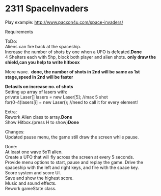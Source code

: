 # 2311 SpaceInvaders 

Play example: http://www.pacxon4u.com/space-invaders/

Requirements

ToDo:   
Aliens can fire back at the spaceship.    
Increase the number of shots by one when a UFO is defeated.**Done**  
4 Shelters each with 5hp, block both player and alien shots.    **only draw the shield,can you help to write hitboox**  

More wave.  **done, the number of shots in 2nd will be same as 1st stage,speed in 2nd will be faster**

**Detasils on increase no. of shots**   
Setting up array of lasers with:    
private Laser[] lasers = new Laser[5];  //max 5 shot    
for(0-4)lasers[i] = new Laser();    //need to call it for every element!   

Extra:    
Rework Alien class to array.**Done**    
Show Hitbox.(press H to show)**Done**    

Changes:    
Updated pause menu, the game still draw the screen while pause.

Done:   
At least one wave 5x11 alien.  
Create a UFO that will fly across the screen at every 5 seconds.  
Provide menu options to start, pause and replay the game. 
Drive the spaceship with the left and right keys, and fire with the space key.  
Score system and score UI.  
Save and show the highest score.  
Music and sound effects.  
Rework gameState class. 


